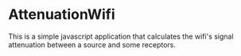 # AttenuationWifi
This is a simple javascript application that calculates the wifi's signal attenuation between a source and some receptors.
